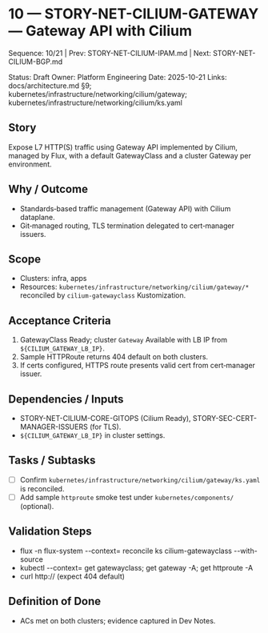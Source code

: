 # 10 — STORY-NET-CILIUM-GATEWAY — Gateway API with Cilium

Sequence: 10/21 | Prev: STORY-NET-CILIUM-IPAM.md | Next: STORY-NET-CILIUM-BGP.md

Status: Draft
Owner: Platform Engineering
Date: 2025-10-21
Links: docs/architecture.md §9; kubernetes/infrastructure/networking/cilium/gateway; kubernetes/infrastructure/networking/cilium/ks.yaml

## Story
Expose L7 HTTP(S) traffic using Gateway API implemented by Cilium, managed by Flux, with a default GatewayClass and a cluster Gateway per environment.

## Why / Outcome
- Standards‑based traffic management (Gateway API) with Cilium dataplane.
- Git‑managed routing, TLS termination delegated to cert‑manager issuers.

## Scope
- Clusters: infra, apps
- Resources: `kubernetes/infrastructure/networking/cilium/gateway/*` reconciled by `cilium-gatewayclass` Kustomization.

## Acceptance Criteria
1) GatewayClass Ready; cluster `Gateway` Available with LB IP from `${CILIUM_GATEWAY_LB_IP}`.
2) Sample HTTPRoute returns 404 default on both clusters.
3) If certs configured, HTTPS route presents valid cert from cert‑manager issuer.

## Dependencies / Inputs
- STORY-NET-CILIUM-CORE-GITOPS (Cilium Ready), STORY-SEC-CERT-MANAGER-ISSUERS (for TLS).
- `${CILIUM_GATEWAY_LB_IP}` in cluster settings.

## Tasks / Subtasks
- [ ] Confirm `kubernetes/infrastructure/networking/cilium/gateway/ks.yaml` is reconciled.
- [ ] Add sample `httproute` smoke test under `kubernetes/components/` (optional).

## Validation Steps
- flux -n flux-system --context=<ctx> reconcile ks cilium-gatewayclass --with-source
- kubectl --context=<ctx> get gatewayclass; get gateway -A; get httproute -A
- curl http://<LB-IP> (expect 404 default)

## Definition of Done
- ACs met on both clusters; evidence captured in Dev Notes.
